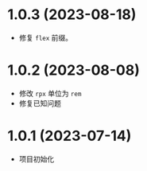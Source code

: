 # 1.0.3 (2023-08-18)
+ 修复 `flex` 前缀。 

# 1.0.2 (2023-08-08)
+ 修改 `rpx` 单位为 `rem`
+ 修复已知问题

# 1.0.1 (2023-07-14)
+ 项目初始化